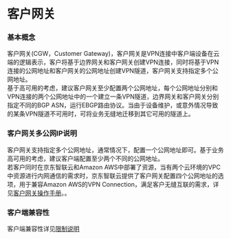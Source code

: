 # 客户网关

### 基本概念

客户网关(CGW，Customer Gateway)，客户网关是VPN连接中客户端设备在云端的逻辑表示，客户将基于边界网关和客户网关创建VPN连接，同时将基于VPN连接的公网地址和客户网关的公网地址创建VPN隧道，客户网关支持指定多个公网地址。 </br>
基于高可用的考虑，建议客户网关至少配置两个公网地址，每个公网地址分别和VPN连接的两个公网地址中的一个建立一条VPN隧道，边界网关和客户网关分别指定不同的BGP ASN，运行EBGP路由协议。当由于设备维护，或意外情况导致的某条VPN隧道不可用时，可将业务无缝地迁移到其它可用的隧道上。

### 客户网关多公网IP说明

客户网关支持指定多个公网地址，通常情况下，配置一个公网地址即可。基于业务高可用的考虑，建议客户端配置至少两个不同的公网地址。</br>
若客户同时在京东智联云和Amazon AWS中部署了资源，当有两个云环境的VPC中资源进行内网通信的需求时，京东智联云提供了客户网关配置四个公网地址的选项，用于兼容Amazon AWS的VPN Connection，满足客户无缝互联的需求，详见[客户网关操作手册](../../Operation-Guide/Customer-Gateway-Management/Customer-Gateway-Configuration.md)。。

### 客户端兼容性
客户端兼容性详见[限制说明](../Restrictions.md)
